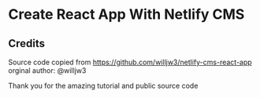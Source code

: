 # Create React App With Netlify CMS
## Credits
Source code copied from https://github.com/willjw3/netlify-cms-react-app
orginal author: @willjw3

Thank you for the amazing tutorial and public source code
